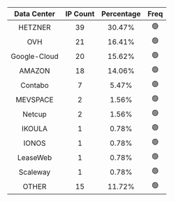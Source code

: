 | Data Center | IP Count | Percentage | Freq |
|:------------:|:--------:|:-----------:|:-----:|
| HETZNER | 39 | 30.47% | 🟢 |
| OVH | 21 | 16.41% | 🟢 |
| Google-Cloud | 20 | 15.62% | 🟢 |
| AMAZON | 18 | 14.06% | 🟢 |
| Contabo | 7 | 5.47% | 🟢 |
| MEVSPACE | 2 | 1.56% | 🟢 |
| Netcup | 2 | 1.56% | 🟢 |
| IKOULA | 1 | 0.78% | 🟢 |
| IONOS | 1 | 0.78% | 🟢 |
| LeaseWeb | 1 | 0.78% | 🟢 |
| Scaleway | 1 | 0.78% | 🟢 |
| OTHER | 15 | 11.72% | 🟢 |